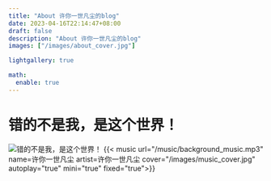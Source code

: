 ```yaml
---
title: "About 许你一世凡尘的blog"
date: 2023-04-16T22:14:47+08:00
draft: false
description: "About 许你一世凡尘的blog"
images: ["/images/about_cover.jpg"]

lightgallery: true

math:
  enable: true
---
```


# 错的不是我，是这个世界！
![错的不是我，是这个世界！](/images/about_cover.jpg "")
{{< music url="/music/background_music.mp3" name=许你一世凡尘 artist=许你一世凡尘 cover="/images/music_cover.jpg" autoplay="true" mini="true" fixed="true">}}

